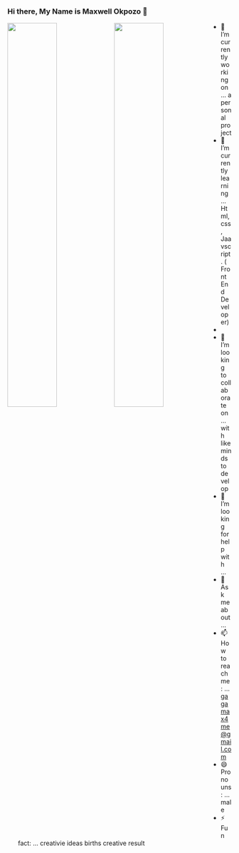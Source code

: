 ### Hi there, My Name is Maxwell Okpozo  👋
 
<img align="left" width="47%" src="https://github-readme-stats.vercel.app/api?username=gaga-max&show_icons=true&theme=radical"/>


<img align="left" width="47%" src="https://github-readme-stats.vercel.app/api/top-langs/?username=gaga-max&layout=compact"/>




- 🔭 I’m currently working on ... a personal project
- 🌱 I’m currently learning ... Html, css, Jaavscript. ( Front End Developer)
- 
- 👯 I’m looking to collaborate on ... with like minds to develop
- 🤔 I’m looking for help with ...
- 💬 Ask me about ... 
- 📫 How to reach me: ... gagamax4me@gmail.com
- 😄 Pronouns: ... male
- ⚡ Fun fact: ... creativie ideas births creative result
